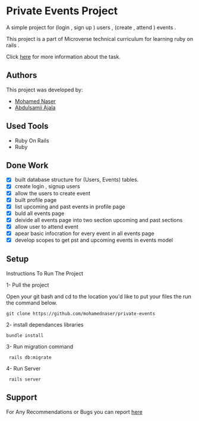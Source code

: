 # Private Events Project

A simple project for (login , sign up ) users , (create , attend ) events . 

This project is a part of Microverse technical curriculum for learning ruby on rails .

Click [here](https://www.theodinproject.com/courses/ruby-on-rails/lessons/associations) for more information about the task.

## Authors

This project was developed by:

- [Mohamed Naser](https://www.linkedin.com/in/mohamednaseramein/)
- [Abdulsamii Ajala]()

## Used Tools

- Ruby On Rails
- Ruby

## Done Work

- [x] built database structure for (Users, Events) tables.
- [x] create login , signup users
- [x] allow the users to create event 
- [x] built profile page 
- [x] list upcoming and past events in profile page  
- [x] buld all events page 
- [x] deivide all events page into two section upcoming and past sections 
- [x] allow user to attend event 
- [x] apear basic infocration for every event in all events page 
- [x] develop scopes to get pst and upcoming events in events model

## Setup

Instructions To Run The Project 

1- Pull the project  

Open your git bash and cd to the location you'd like to put your files the run the command below.

```console
git clone https://github.com/mohamednaser/private-events
```

2- install dependances libraries 
```console
bundle install
```

3- Run migration command 
```console
 rails db:migrate
```

4- Run Server
```console
 rails server
```

## Support 
For Any Recommendations or Bugs you can report [here](https://github.com/mohamednaser/private-events/issues) 

